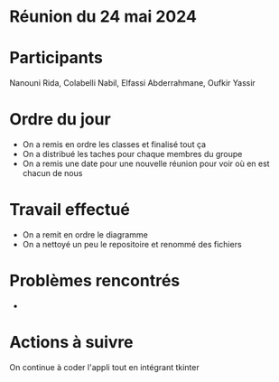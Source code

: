 # Réunion du 24 mai 2024

# Participants
Nanouni Rida, Colabelli Nabil, Elfassi Abderrahmane, Oufkir Yassir

# Ordre du jour
- On a remis en ordre les classes et finalisé tout ça
- On a distribué les taches pour chaque membres du groupe
- On a remis une date pour une nouvelle réunion pour voir où en est chacun de nous

# Travail effectué
- On a remit en ordre le diagramme
- On a nettoyé un peu le repositoire et renommé des fichiers

# Problèmes rencontrés
-

# Actions à suivre
On continue à coder l'appli tout en intégrant tkinter

